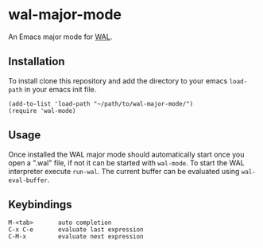 # wal-major-mode
An Emacs major mode for [WAL](https://github.com/ics-jku/wal).

## Installation
To install clone this repository and add the directory to your emacs `load-path` in your emacs init file.

    (add-to-list 'load-path "~/path/to/wal-major-mode/")
    (require 'wal-mode)

## Usage
Once installed the WAL major mode should automatically start once you open a ".wal" file, if not it can be started with `wal-mode`.
To start the WAL interpreter execute `run-wal`.
The current buffer can be evaluated using `wal-eval-buffer`.

## Keybindings
    M-<tab>       auto completion
    C-x C-e       evaluate last expression
    C-M-x         evaluate next expression
